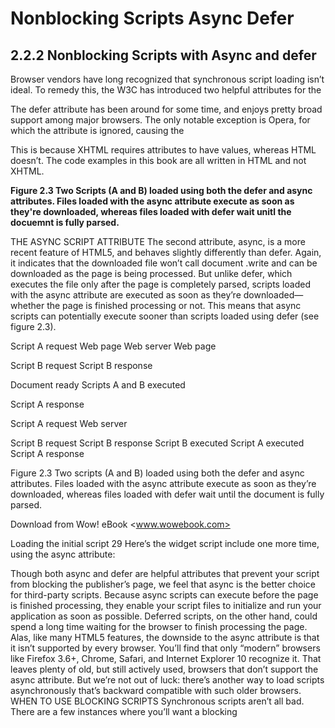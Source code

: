 # Nonblocking Scripts Async Defer

## 2.2.2 Nonblocking Scripts with Async and defer

Browser vendors have long recognized that synchronous script loading isn’t ideal. To
remedy this, the W3C has introduced two helpful attributes for the <script> tag—
defer and async —that indicate that the file can be downloaded without blocking the
browser.
THE DEFER SCRIPT ATTRIBUTE
The first of these, defer, was first introduced as part of HTML4. When specified on a

<script> tag, it tells the browser that the script file won’t generate any document con-
tent (using document.write), and can safely be downloaded without blocking the page. Then, when the browser is finished processing the page, it executes any
deferred scripts in the order they were encountered (see figure 2.3).
The following is an example of the same <script> tag we saw earlier, this time
sporting the defer attribute:
<script defer
src="http://camerastork.com/widget.js?product=1234"></script>

The defer attribute has been around for some time, and enjoys pretty broad support
among major browsers. The only notable exception is Opera, for which the attribute
is ignored, causing the <script> tag to be treated as a regular blocking one.
XHTML AND REQUIRED ATTRIBUTE VALUES If this value-less use of the defer
attribute looks funny, it might be because you’re used to working with
XHTML. In an XHTML world, the defer example would be written like this:

<script defer="defer"
src="http://camerastork.com/widget.js?product=1234"></script>

This is because XHTML requires attributes to have values, whereas HTML
doesn’t. The code examples in this book are all written in HTML and not
XHTML.

**Figure 2.3 Two Scripts (A and B) loaded using both the defer and async attributes. Files loaded with the async attribute execute as soon as they're downloaded, whereas files loaded with defer wait unitl the docuemnt is fully parsed.**

THE ASYNC SCRIPT ATTRIBUTE
The second attribute, async, is a more recent feature of HTML5, and behaves slightly
differently than defer. Again, it indicates that the downloaded file won’t call document
.write and can be downloaded as the page is being processed. But unlike defer,
which executes the file only after the page is completely parsed, scripts loaded with
the async attribute are executed as soon as they’re downloaded—whether the page is
finished processing or not. This means that async scripts can potentially execute
sooner than scripts loaded using defer (see figure 2.3).

Script A request
Web page Web server Web page

Script B request
Script B response

Document ready
Scripts A and B
executed

Script A response

Script A request
Web server

Script B request
Script B response Script B executed
Script A executed Script A response

Figure 2.3 Two scripts (A and B) loaded using both the defer and async attributes.
Files loaded with the async attribute execute as soon as they’re downloaded, whereas
files loaded with defer wait until the document is fully parsed.

Download from Wow! eBook <www.wowebook.com>

Loading the initial script 29
Here’s the widget script include one more time, using the async attribute:

<script async
src="http://camerastork.com/widget.js?product=1234"></script>

Though both async and defer are helpful attributes that prevent your script from
blocking the publisher’s page, we feel that async is the better choice for third-party
scripts. Because async scripts can execute before the page is finished processing, they
enable your script files to initialize and run your application as soon as possible.
Deferred scripts, on the other hand, could spend a long time waiting for the browser
to finish processing the page.
Alas, like many HTML5 features, the downside to the async attribute is that it isn’t
supported by every browser. You’ll find that only “modern” browsers like Firefox 3.6+,
Chrome, Safari, and Internet Explorer 10 recognize it. That leaves plenty of old, but
still actively used, browsers that don’t support the async attribute. But we’re not out of
luck: there’s another way to load scripts asynchronously that’s backward compatible
with such older browsers.
WHEN TO USE BLOCKING SCRIPTS Synchronous scripts aren’t all bad. There
are a few instances where you’ll want a blocking <script> tag. For instance, if
you need to render HTML to the page before anything else renders, you’ll
want to use a blocking script. Asynchronous scripts that render new elements

might not do so until after the page has mostly loaded, possibly causing ele-
ments to reflow and temporarily look poor.s

---

#### From [[_2_loading-script]]

[//begin]: # "Autogenerated link references for markdown compatibility"
[_2_loading-script]: _2_loading-script "Loading Script"
[//end]: # "Autogenerated link references"
